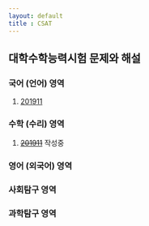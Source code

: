 ```yaml
---
layout: default
title : CSAT
---
```


## 대학수학능력시험 문제와 해설

### 국어 (언어) 영역

1. [201911](./KOR/201911.md)

### 수학 (수리) 영역
1. ~~[201911](./MATH/201911/201911.md)~~ 작성중

### 영어 (외국어) 영역

### 사회탐구 영역

### 과학탐구 영역